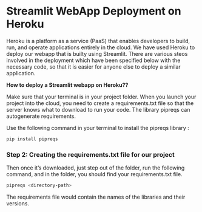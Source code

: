 # Streamlit WebApp Deployment on Heroku

Heroku is a platform as a service (PaaS) that enables developers to build, run, and operate applications entirely in the cloud. We have used Heroku to deploy our webapp that is builty using Streamlit. There are various steos involved in the deployment which have been specified below with the necessary code, so that it is easier for anyone else to deploy a similar application.

**How to deploy a Streamlit webapp on Heroku??**

Make sure that your terminal is in your project folder. When you launch your project into the cloud, you need to create a requirements.txt file so that the server knows what to download to run your code. The library pipreqs can autogenerate requirements.

Use the following command in your terminal to install the pipreqs library :

```bash
pip install pipreqs
```

### Step 2: Creating the requirements.txt file for our project

Then once it’s downloaded, just step out of the folder, run the following command, and in the folder, you should find your requirements.txt file.

```bash
pipreqs <directory-path>
```

The requirements file would contain the names of the libraries and their versions.